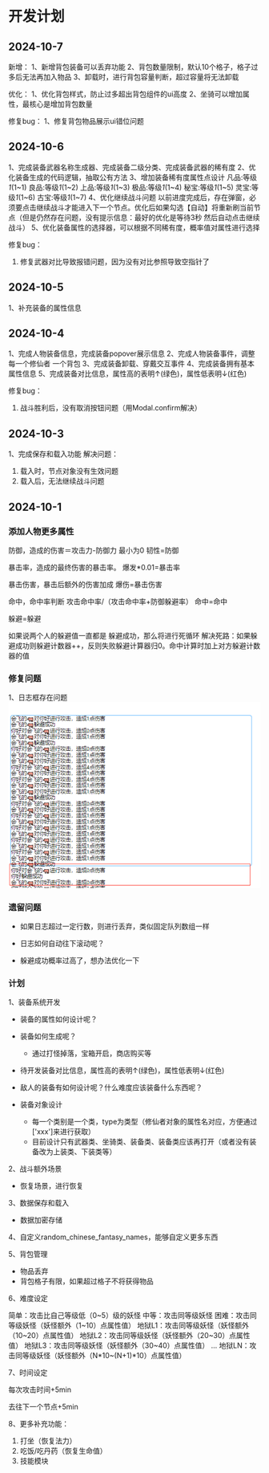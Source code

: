 # 开发计划

## 2024-10-7

新增：
1、新增背包装备可以丢弃功能
2、背包数量限制，默认10个格子，格子过多后无法再加入物品
3、卸载时，进行背包容量判断，超过容量将无法卸载

优化：
1、优化背包样式，防止过多超出背包组件的ui高度
2、坐骑可以增加属性，最核心是增加背包数量

修复bug：
1、修复背包物品展示ui错位问题

## 2024-10-6
1、完成装备武器名称生成器、完成装备二级分类、完成装备武器的稀有度
2、优化装备生成的代码逻辑，抽取公有方法
3、增加装备稀有度属性点设计
凡品:等级*1*(1~1)
良品:等级*1*(1~2)
上品:等级*1*(1~3)
极品:等级*1*(1~4)
秘宝:等级*1*(1~5)
灵宝:等级*1*(1~6)
古宝:等级*1*(1~7)
4、优化继续战斗问题
以前进度完成后，存在弹窗，必须要点击继续战斗才能进入下一个节点。优化后如果勾选【自动】将重新刷当前节点（但是仍然存在问题，没有提示信息：最好的优化是等待3秒 然后自动点击继续战斗）
5、优化装备属性的选择器，可以根据不同稀有度，概率值对属性进行选择

修复bug：
1. 修复武器对比导致报错问题，因为没有对比参照导致空指针了

## 2024-10-5
1、补充装备的属性信息

## 2024-10-4
1、完成人物装备信息，完成装备popover展示信息
2、完成人物装备事件，调整每一个修仙者 一个背包
3、完成装备卸载、穿戴交互事件
4、完成装备拥有基本属性信息
5、完成装备对比信息，属性高的表明↑(绿色)，属性低表明↓(红色)

修复bug：
1. 战斗胜利后，没有取消按钮问题（用Modal.confirm解决）

## 2024-10-3

1、完成保存和载入功能
解决问题：
1. 载入时，节点对象没有生效问题
2. 载入后，无法继续战斗问题


## 2024-10-1

### 添加人物更多属性

防御，造成的伤害＝攻击力-防御力  最小为0
韧性=防御

暴击率，造成的最终伤害的暴击率。
爆发*0.01=暴击率

暴击伤害，暴击后额外的伤害加成
爆伤=暴击伤害

命中，命中率判断 攻击命中率/（攻击命中率+防御躲避率）
命中=命中

躲避=躲避

如果说两个人的躲避值一直都是 躲避成功，那么将进行死循环
解决死路：如果躲避成功则躲避计数器++，反则失败躲避计算器归0。命中计算时加上对方躲避计数器的值

### 修复问题

1、日志框存在问题
![img.png](./img/img.png)


### 遗留问题

* 如果日志超过一定行数，则进行丢弃，类似固定队列数组一样

* 日志如何自动往下滚动呢？

* 躲避成功概率过高了，想办法优化一下

### 计划

1、装备系统开发

* 装备的属性如何设计呢？

* 装备如何生成呢？
  * 通过打怪掉落，宝箱开启，商店购买等
* 待开发装备对比信息，属性高的表明↑(绿色)，属性低表明↓(红色)

* 敌人的装备有如何设计呢？什么难度应该装备什么东西呢？
* 装备对象设计
  * 每一个类别是一个类，type为类型（修仙者对象的属性名对应，方便通过['xxx']来进行获取）
  * 目前设计只有武器类、坐骑类、装备类、装备类应该再打开（或者没有装备改为上装类、下装类等）

2、战斗额外场景

* 恢复场景，进行恢复

3、数据保存和载入

* 数据加密存储


4、自定义random_chinese_fantasy_names，能够自定义更多东西

5、背包管理

* 物品丢弃
* 背包格子有限，如果超过格子不将获得物品


6、难度设定

简单：攻击比自己等级低（0~5）级的妖怪
中等：攻击同等级妖怪
困难：攻击同等级妖怪（妖怪额外（1~10）点属性值）
地狱L1：攻击同等级妖怪（妖怪额外（10~20）点属性值）
地狱L2：攻击同等级妖怪（妖怪额外（20~30）点属性值）
地狱L3：攻击同等级妖怪（妖怪额外（30~40）点属性值）
...
地狱LN：攻击同等级妖怪（妖怪额外（N*10~(N+1)*10）点属性值）

7、时间设定

每次攻击时间+5min

去往下一个节点+5min

8、更多补充功能：
1. 打坐（恢复法力）
2. 吃饭/吃丹药（恢复生命值）
3. 技能模块